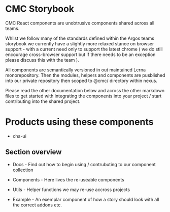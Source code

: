 # CMC Storybook

CMC React components are unobtrusive components shared across all teams.

Whilst we follow many of the standards defined within the Argos teams storybook we currently have a slightly more relaxed stance on browser support - with a current need only to support the latest chrome ( we do still encourage cross-browser support but if there needs to be an exception please discuss this with the team ).

All components are semantically versioned in out maintained Lerna monorepository. Then the modules, helpers and components are pusblished into our private repository then scoped to @cmc/ directory within nexus.

Please read the other documentation below and across the other markdown files to get started with integrating the components into your project / start contributing into the shared project.

# Products using these components

- cha-ui

## Section overview

- Docs - Find out how to begin using / contrubuting to our component collection

- Components - Here lives the re-useable components

- Utils - Helper functions we may re-use accross projects

- Example - An exemplar component of how a story should look with all the correct addons etc.
